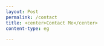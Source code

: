 ```yaml
---
layout: Post
permalink: /contact
title: <center>Contact Me</center>
content-type: eg

---
```


<link rel="stylesheet" href="https://use.fontawesome.com/releases/v5.6.1/css/all.css" integrity="sha384-gfdkjb5BdAXd+lj+gudLWI+BXq4IuLW5IT+brZEZsLFm++aCMlF1V92rMkPaX4PP" crossorigin="anonymous">

<style>
.container {
  height: 200px;
  position: relative;
}

.vertical-center {
  margin: 0;
  position: absolute;
  top: 50%;
  -ms-transform: translateY(-50%);
  transform: translateY(-50%);
}
</style>

<div class="container">
  <div class="vertical-center">
    <a href="https://github.com/matwasilewski" style="padding:25px; color: black" aria-label="Github">
      <i class="fab fa-github fa-3x" aria-hidden="true"></i>
    </a>
    <a href="https://twitter.com/matwasilewski" style="padding:25px; color:black" aria-label="Twitter">
      <i class="fab fa-twitter fa-3x" aria-hidden="true"></i>
    </a>
    <a href="https://www.linkedin.com/in/mateusz-wasilewski-7218aa170/" style="padding:25px; color:black" aria-label="LinkedIn">
      <i class="fab fa-linkedin fa-3x" aria-hidden="true"></i>
    </a>
    <a href="mailto: mat.p.wasilewski@gmail.com" style="padding:25px; color:black" aria-label="Gmail">
      <i class="fa fa-envelope fa-3x" aria-hidden="true"></i>
    </a>  </div>
</div> 



